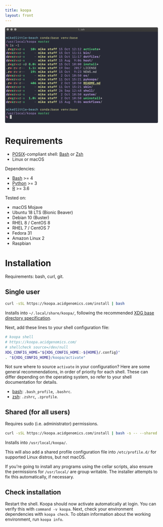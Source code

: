 ```yaml
---
title: koopa
layout: front
---
```


![Screenshot](images/screenshot.png)

# Requirements

- [POSIX][]-compliant shell: [Bash][] or [Zsh][]
- Linux or macOS

Dependencies:

- [Bash][] >= 4
- [Python][] >= 3
- [R][] >= 3.6

Tested on:

- macOS Mojave
- Ubuntu 18 LTS (Bionic Beaver)
- Debian 10 (Buster)
- RHEL 8 / CentOS 8
- RHEL 7 / CentOS 7
- Fedora 31
- Amazon Linux 2
- Raspbian

# Installation

Requirements: bash, curl, git.

## Single user

```sh
curl -sSL https://koopa.acidgenomics.com/install | bash
```

Installs into `~/.local/share/koopa/`, following the recommended [XDG base directory specification](https://specifications.freedesktop.org/basedir-spec/basedir-spec-latest.html).

Next, add these lines to your shell configuration file:

```sh
# koopa shell
# https://koopa.acidgenomics.com/
# shellcheck source=/dev/null
XDG_CONFIG_HOME="${XDG_CONFIG_HOME:-${HOME}/.config}"
. "${XDG_CONFIG_HOME}/koopa/activate"
```

Not sure where to source `activate` in your configuration? Here are some general recommendations, in order of priority for each shell. These can differ depending on the operating system, so refer to your shell documentation for details.

- [bash][]: `.bash_profile`, `.bashrc`.
- [zsh][]: `.zshrc`, `.zprofile`.

## Shared (for all users)

Requires sudo (i.e. administrator) permissions.

```sh
curl -sSL https://koopa.acidgenomics.com/install | bash -s -- --shared
```

Installs into `/usr/local/koopa/`.

This will also add a shared profile configuration file into `/etc/profile.d/` for supported Linux distros, but not macOS.

If you're going to install any programs using the cellar scripts, also ensure the permissions for `/usr/local/` are group writable. The installer attempts to fix this automatically, if necessary.

## Check installation

Restart the shell. Koopa should now activate automatically at login. You can verify this with `command -v koopa`. Next, check your environment dependencies with `koopa check`. To obtain information about the working environment, run `koopa info`.

[aspera connect]: https://downloads.asperasoft.com/connect2/
[bash]: https://www.gnu.org/software/bash/  "Bourne Again SHell"
[bcbio]: https://bcbio-nextgen.readthedocs.io/
[conda]: https://conda.io/
[dash]: https://wiki.archlinux.org/index.php/Dash  "Debian Almquist SHell"
[dotfiles]: https://github.com/mjsteinbaugh/dotfiles/
[fish]: https://fishshell.com/  "Friendly Interactive SHell"
[git]: https://git-scm.com/
[koopa]: https://koopa.acidgenomics.com/
[ksh]: http://www.kornshell.com/  "KornSHell"
[pgp]: https://www.openpgp.org/
[posix]: https://en.wikipedia.org/wiki/POSIX  "Portable Operating System Interface"
[python]: https://www.python.org/
[python]: https://www.python.org/
[r]: https://www.r-project.org/
[r]: https://www.r-project.org/
[ssh]: https://en.wikipedia.org/wiki/Secure_Shell
[tcsh]: https://en.wikipedia.org/wiki/Tcsh  "TENEX C Shell"
[zsh]: https://www.zsh.org/  "Z SHell"
